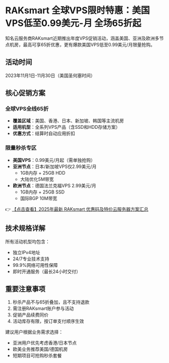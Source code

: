 # RAKsmart 全球VPS限时特惠：美国VPS低至0.99美元-月 全场65折起

知名云服务商RAKsmart近期推出年度VPS促销活动，涵盖美国、亚洲及欧洲多节点机房，最高可享65折优惠，更有爆款美国VPS低至0.99美元/月限量抢购。

## 活动时间
2023年11月1日-11月30日（美国圣何塞时间）

## 核心促销方案

### 全球VPS全线65折
- **覆盖区域**：美国、香港、日本、新加坡、韩国等主流机房
- **适用机型**：全系列VPS产品（含SSD和HDD存储方案）
- **优惠方式**：结算时自动应用折扣

### 限量秒杀专区
- **美国VPS**：0.99美元/月起（需单独抢购）
- **亚洲节点**：日本/新加坡VPS仅2.99美元/月
  - 1GB内存 + 25GB HDD
  - 大陆优化5M带宽
- **欧洲节点**：德国法兰克福VPS 2.99美元/月
  - 1GB内存 + 25GB SSD
  - 国际BGP 10M带宽

👉 [【点击查看】2025年最新 RAKsmart 优惠码及特价云服务器方案汇总](https://bit.ly/raksmart)

## 技术规格详解
所有活动机型均包含：
- 独立IPv4地址
- 24/7专业技术支持
- 99.9%网络可用性保障
- 即时开通服务（最长24小时交付）

## 重要注意事项
1. 秒杀产品不与65折叠加，且不支持退款
2. 需注册RAKsmart账户参与活动
3. 促销产品续费同价
4. 活动库存有限，按订单支付顺序生效

建议用户根据业务需求选择：
- 亚洲用户优先考虑香港/日本节点
- 欧美业务推荐美国/德国机房
- 短期项目可抢购秒杀套餐